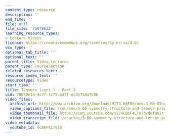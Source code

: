 ```yaml
---
content_type: resource
description: ''
end_time: ''
file: null
file_size: '75978622'
learning_resource_types:
- Lecture Videos
license: https://creativecommons.org/licenses/by-nc-sa/4.0/
ocw_type: ''
optional_tab_title: ''
optional_text: ''
parent_title: Video Lectures
parent_type: CourseSection
related_resources_text: ''
resource_index_text: ''
resourcetype: Video
start_time: ''
title: Tensors (cont.) - Part 2
uid: 79059e1b-4c7f-1c75-a37f-ec31754a7c0b
video_files:
  archive_url: http://www.archive.org/download/MIT3.60F05/ocw-3.60-03nov2005-pt2-220k.mp4
  video_captions_file: /courses/3-60-symmetry-structure-and-tensor-properties-of-materials-fall-2005/b83b78c73b075feda498ff1796a74fff_4CBKF4LT8l8.vtt
  video_thumbnail_file: https://img.youtube.com/vi/4CBKF4LT8l8/default.jpg
  video_transcript_file: /courses/3-60-symmetry-structure-and-tensor-properties-of-materials-fall-2005/a51040de7d013b6247fd4cc3af1c229f_4CBKF4LT8l8.pdf
video_metadata:
  youtube_id: 4CBKF4LT8l8
---
```

